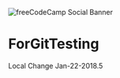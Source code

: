 ![freeCodeCamp Social Banner](https://s3.amazonaws.com/freecodecamp/wide-social-banner.png)

# ForGitTesting

Local Change Jan-22-2018.5
